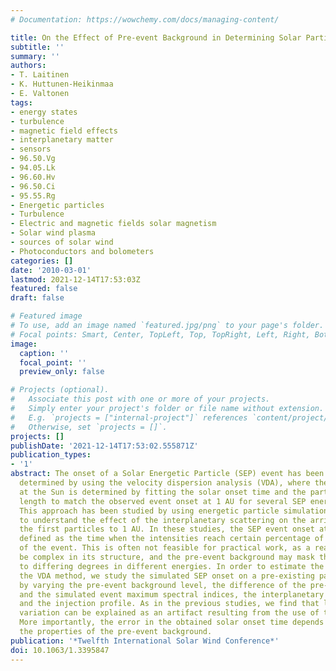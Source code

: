 ```yaml
---
# Documentation: https://wowchemy.com/docs/managing-content/

title: On the Effect of Pre-event Background in Determining Solar Particle Event Onset
subtitle: ''
summary: ''
authors:
- T. Laitinen
- K. Huttunen-Heikinmaa
- E. Valtonen
tags:
- energy states
- turbulence
- magnetic field effects
- interplanetary matter
- sensors
- 96.50.Vg
- 94.05.Lk
- 96.60.Hv
- 96.50.Ci
- 95.55.Rg
- Energetic particles
- Turbulence
- Electric and magnetic fields solar magnetism
- Solar wind plasma
- sources of solar wind
- Photoconductors and bolometers
categories: []
date: '2010-03-01'
lastmod: 2021-12-14T17:53:03Z
featured: false
draft: false

# Featured image
# To use, add an image named `featured.jpg/png` to your page's folder.
# Focal points: Smart, Center, TopLeft, Top, TopRight, Left, Right, BottomLeft, Bottom, BottomRight.
image:
  caption: ''
  focal_point: ''
  preview_only: false

# Projects (optional).
#   Associate this post with one or more of your projects.
#   Simply enter your project's folder or file name without extension.
#   E.g. `projects = ["internal-project"]` references `content/project/deep-learning/index.md`.
#   Otherwise, set `projects = []`.
projects: []
publishDate: '2021-12-14T17:53:02.555871Z'
publication_types:
- '1'
abstract: The onset of a Solar Energetic Particle (SEP) event has been traditionally
  determined by using the velocity dispersion analysis (VDA), where the event onset
  at the Sun is determined by fitting the solar onset time and the particles' path
  length to match the observed event onset at 1 AU for several SEP energy channels.
  This approach has been studied by using energetic particle simulations, in order
  to understand the effect of the interplanetary scattering on the arrival time of
  the first particles to 1 AU. In these studies, the SEP event onset at 1 AU has been
  defined as the time when the intensities reach certain percentage of the maximum
  of the event. This is often not feasible for practical work, as a real event may
  be complex in its structure, and the pre-event background may mask the SEP onset
  to differing degrees in different energies. In order to estimate the usability of
  the VDA method, we study the simulated SEP onset on a pre-existing particle background
  by varying the pre-event background level, the difference of the pre-event background
  and the simulated event maximum spectral indices, the interplanetary mean free path
  and the injection profile. As in the previous studies, we find that large path length
  variation can be explained as an artifact resulting from the use of the VDA method.
  More importantly, the error in the obtained solar onset time depends strongly on
  the properties of the pre-event background.
publication: '*Twelfth International Solar Wind Conference*'
doi: 10.1063/1.3395847
---
```

